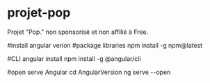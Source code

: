 # projet-pop
Projet "Pop." non sponsorisé et non affilié à Free.

#install angular verion
#package libraries
npm install -g npm@latest

#CLI angular install
npm install -g @angular/cli

#open serve Angular
cd AngularVersion
ng serve --open 